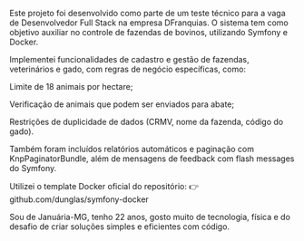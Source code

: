 Este projeto foi desenvolvido como parte de um teste técnico para a vaga de Desenvolvedor Full Stack na empresa DFranquias. O sistema tem como objetivo auxiliar no controle de fazendas de bovinos, utilizando Symfony e Docker.

Implementei funcionalidades de cadastro e gestão de fazendas, veterinários e gado, com regras de negócio específicas, como:

Limite de 18 animais por hectare;

Verificação de animais que podem ser enviados para abate;

Restrições de duplicidade de dados (CRMV, nome da fazenda, código do gado).

Também foram incluídos relatórios automáticos e paginação com KnpPaginatorBundle, além de mensagens de feedback com flash messages do Symfony.

Utilizei o template Docker oficial do repositório:
👉 github.com/dunglas/symfony-docker

Sou de Januária-MG, tenho 22 anos, gosto muito de tecnologia, física e do desafio de criar soluções simples e eficientes com código.
